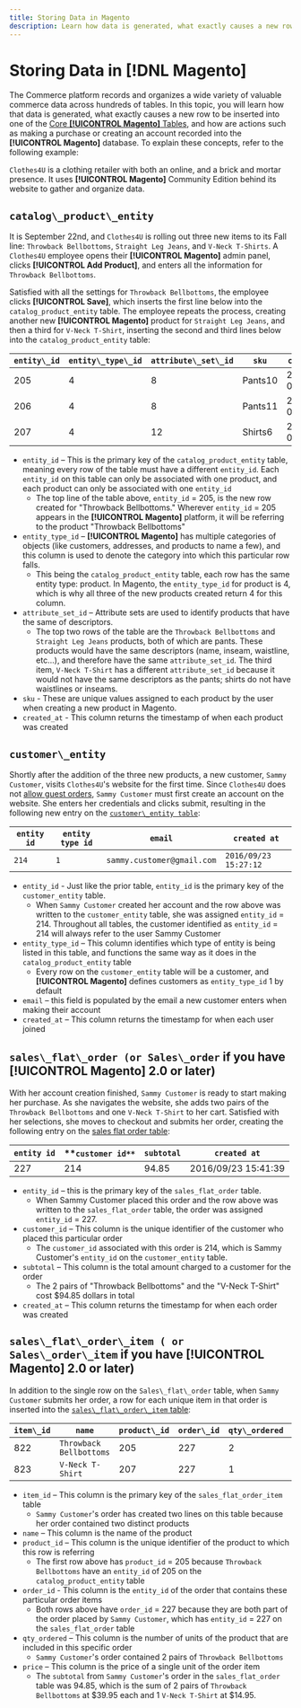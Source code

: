 ```yaml
---
title: Storing Data in Magento
description: Learn how data is generated, what exactly causes a new row to be inserted into one of the Core **[!UICONTROL Magento]** Tables, and how are actions such as making a purchase or creating an account recorded into the **[!UICONTROL Magento]** database.
---
```

# Storing Data in [!DNL Magento]

The Commerce platform records and organizes a wide variety of valuable commerce data across hundreds of tables. In this topic, you will learn how that data is generated, what exactly causes a new row to be inserted into one of the [Core **[!UICONTROL Magento]** Tables](../data-warehouse-mgr/common-mage-tables.md), and how are actions such as making a purchase or creating an account recorded into the **[!UICONTROL Magento]** database. To explain these concepts, refer to the following example:

`Clothes4U` is a clothing retailer with both an online, and a brick and mortar presence. It uses **[!UICONTROL Magento]** Community Edition behind its website to gather and organize data.

## `catalog\_product\_entity`

It is September 22nd, and `Clothes4U` is rolling out three new items to its Fall line: `Throwback Bellbottoms`, `Straight Leg Jeans`, and `V-Neck T-Shirts`. A `Clothes4U` employee opens their **[!UICONTROL Magento]** admin panel, clicks **[!UICONTROL Add Product]**, and enters all the information for `Throwback Bellbottoms`.

Satisfied with all the settings for `Throwback Bellbottoms`, the employee clicks **[!UICONTROL Save]**, which inserts the first line below into the `catalog_product_entity` table. The employee repeats the process, creating another new **[!UICONTROL Magento]** product for `Straight Leg Jeans`, and then a third for `V-Neck T-Shirt`, inserting the second and third lines below into the `catalog_product_entity` table:

|**`entity\_id`**|**`entity\_type\_id`**|**`attribute\_set\_id`**|**`sku`**|**`created\_at`**|
|---|---|---|---|---|
|205|4|8|Pants10|2016/09/22 09:15:43|
|206|4|8|Pants11|2016/09/22 09:18:17|
|207|4|12|Shirts6|2016/09/22 09:24:02|

* `entity_id` – This is the primary key of the `catalog_product_entity` table, meaning every row of the table must have a different `entity_id`. Each `entity_id` on this table can only be associated with one product, and each product can only be associated with one `entity_id`
    * The top line of the table above, `entity_id` = 205, is the new row created for "Throwback Bellbottoms." Wherever `entity_id` = 205 appears in the **[!UICONTROL Magento]** platform, it will be referring to the product "Throwback Bellbottoms"
* `entity_type_id` – **[!UICONTROL Magento]** has multiple categories of objects (like customers, addresses, and products to name a few), and this column is used to denote the category into which this particular row falls.
    * This being the `catalog_product_entity` table, each row has the same entity type: product. In Magento, the `entity_type_id` for product is 4, which is why all three of the new products created return 4 for this column.
* `attribute_set_id` – Attribute sets are used to identify products that have the same of descriptors.
    * The top two rows of the table are the `Throwback Bellbottoms` and `Straight Leg Jeans` products, both of which are pants. These products would have the same descriptors (name, inseam, waistline, etc...), and therefore have the same `attribute_set_id`. The third item, `V-Neck T-Shirt` has a different `attribute_set_id` because it would not have the same descriptors as the pants; shirts do not have waistlines or inseams.
* `sku` - These are unique values assigned to each product by the user when creating a new product in Magento.
* `created_at` - This column returns the timestamp of when each product was created

## `customer\_entity`

Shortly after the addition of the three new products, a new customer, `Sammy Customer`, visits `Clothes4U`'s website for the first time. Since `Clothes4U` does not [allow guest orders](https://support.magento.com/hc/en-us/articles/360016729951-Common-Magento-Misconceptions), `Sammy Customer` must first create an account on the website. She enters her credentials and clicks submit, resulting in the following new entry on the [`customer\_entity table`](../data-warehouse-mgr/cust-ent-table.md):

|**`entity id`**|**`entity type id`**|**`email`**|**`created at`**|
|---|---|---|---|
|`214`|`1`|`sammy.customer@gmail.com`|`2016/09/23 15:27:12`|

* `entity_id` - Just like the prior table, `entity_id` is the primary key of the `customer_entity` table.
    * When `Sammy Customer` created her account and the row above was written to the `customer_entity` table, she was assigned `entity_id` = 214. Throughout all tables, the customer identified as `entity_id` = 214 will always refer to the user Sammy Customer
* `entity_type_id` – This column identifies which type of entity is being listed in this table, and functions the same way as it does in the `catalog_product_entity` table
    * Every row on the `customer_entity` table will be a customer, and **[!UICONTROL Magento]** defines customers as `entity_type_id` 1 by default
* `email` – this field is populated by the email a new customer enters when making their account
* `created_at` – This column returns the timestamp for when each user joined

## `sales\_flat\_order (or Sales\_order` if you have **[!UICONTROL Magento]** 2.0 or later)

With her account creation finished, `Sammy Customer` is ready to start making her purchase. As she navigates the website, she adds two pairs of the `Throwback Bellbottoms` and one `V-Neck T-Shirt` to her cart. Satisfied with her selections, she moves to checkout and submits her order, creating the following entry on the [sales flat order table](../data-warehouse-mgr/sales-flat-order-table.md):

|**`entity id`**|**`customer id**`|**`subtotal`**|**`created at`**|
|---|---|---|---|
|227|214|94.85|2016/09/23 15:41:39|

* `entity_id` – this is the primary key of the `sales_flat_order` table.
    * When Sammy Customer placed this order and the row above was written to the `sales_flat_order` table, the order was assigned `entity_id` = 227.
* `customer_id` – This column is the unique identifier of the customer who placed this particular order
    * The `customer_id` associated with this order is 214, which is Sammy Customer's `entity_id` on the `customer_entity` table.
* `subtotal` – This column is the total amount charged to a customer for the order
    * The 2 pairs of "Throwback Bellbottoms" and the "V-Neck T-Shirt" cost $94.85 dollars in total
* `created_at` – This column returns the timestamp for when each order was created

## `sales\_flat\_order\_item ( or Sales\_order\_item` if you have **[!UICONTROL Magento]** 2.0 or later)

In addition to the single row on the `Sales\_flat\_order` table, when `Sammy Customer` submits her order, a row for each unique item in that order is inserted into the [`sales\_flat\_order\_item` table](../data-warehouse-mgr/sales-flat-order-item-table.md):

|**`item\_id`**|**`name`**|**`product\_id`**|**`order\_id`**|**`qty\_ordered`**|**`price`**|
|---|---|---|---|---|---|
|822|`Throwback Bellbottoms`|205|227|2|39.95|
|823|`V-Neck T-Shirt`|207|227|1|14.95|

* `item_id` – This column is the primary key of the `sales_flat_order_item` table
    * `Sammy Customer`'s order has created two lines on this table because her order contained two distinct products
* `name` – This column is the name of the product
* `product_id` – This column is the unique identifier of the product to which this row is referring
    * The first row above has `product_id` = 205 because `Throwback Bellbottoms` have an `entity_id` of 205 on the `catalog_product_entity` table
* `order_id` - This column is the `entity_id` of the order that contains these particular order items
    * Both rows above have `order_id` = 227 because they are both part of the order placed by `Sammy Customer`, which has `entity_id` = 227 on the `sales_flat_order` table
* `qty_ordered` – This column is the number of units of the product that are included in this specific order
    * `Sammy Customer`'s order contained 2 pairs of `Throwback Bellbottoms`
* `price` – This column is the price of a single unit of the order item
    * The `subtotal` from `Sammy Customer`'s order in the `sales_flat_order` table was 94.85, which is the sum of 2 pairs of `Throwback Bellbottoms` at $39.95 each and 1 `V-Neck T-Shirt` at $14.95.
